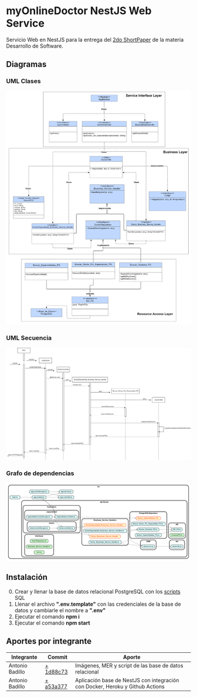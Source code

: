 # myOnlineDoctor NestJS Web Service

Servicio Web en NestJS para la entrega del [2do ShortPaper](/docs/2erShortPaper-Sub3.pdf) de la materia Desarrollo de Software.

## Diagramas

### UML Clases

![UML Clases](/docs/diagrama-clases-nest.png)

### UML Secuencia

![UML Secuencia](/docs/diagrama-secuencia-nest.png)

### Grafo de dependencias

![Grafo de dependencias](/docs/dependencygraph.png)

## Instalación

0. Crear y llenar la base de datos relacional PostgreSQL con los [scripts](DB/scripts) SQL
1. Llenar el archivo **".env.template"** con las credenciales de la base de datos y cambiarle el nombre a **".env"**
2. Ejecutar el comando **npm i**
3. Ejecutar el comando **npm start**

## Aportes por integrante

| Integrante      | Commit                                                                                                           | Aporte                                                                        |
| --------------- | ---------------------------------------------------------------------------------------------------------------- | ----------------------------------------------------------------------------- |
| Antonio Badillo | [+ 1d88c73](https://github.com/The-Hackers-UCAB/SP2-SUB3-NestJS/commit/1d88c7307062f6d2c68647884690b47fa6da3253) | Imágenes, MER y script de las base de datos relacional                        |
| Antonio Badillo | [+ a53a377](https://github.com/The-Hackers-UCAB/SP2-SUB3-NestJS/commit/1d88c7307062f6d2c68647884690b47fa6da3253) | Aplicación base de NestJS con integración con Docker, Heroku y Github Actions |

